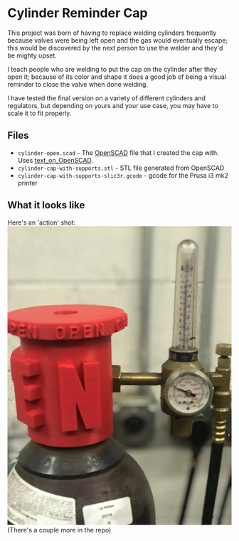 # Cylinder Reminder Cap
This project was born of having to replace welding cylinders frequently because valves were being left open and the gas would eventually escape; this would be discovered by the next person to use the welder and they'd be mighty upset.

I teach people who are welding to put the cap on the cylinder after they open it; because of its color and shape it does a good job of being a visual reminder to close the valve when done welding. 

I have tested the final version on a variety of different cylinders and regulators, but depending on yours and your use case, you may have to scale it to fit properly.

## Files
* `cylinder-open.scad` - The [OpenSCAD](http://www.openscad.org) file that I created the cap with. Uses [text\_on\_OpenSCAD](https://github.com/brodykenrick/text_on_OpenSCAD). 
* `cylinder-cap-with-supports.stl` - STL file generated from OpenSCAD
* `cylinder-cap-with-supports-slic3r.gcode` - gcode for the Prusa i3 mk2 printer

## What it looks like
Here's an 'action' shot:
![cap-on-left.jpg](https://github.com/tachoknight/cylinder-reminder-cap/blob/master/cap-on-left.jpg)
(There's a couple more in the repo)



